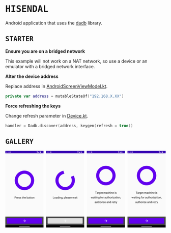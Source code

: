 # <samp>HISENDAL</samp>

Android application that uses the [dadb](https://github.com/mobile-dev-inc/dadb) library.

## <samp>STARTER</samp>

**Ensure you are on a bridged network**

This example will not work on a NAT network, so use a device or an emulator with a bridged network interface.

**Alter the device address**

Replace address in [AndroidScreenViewModel.kt](app/src/main/java/com/example/hisendal/AndroidScreenViewModel.kt).

```kotlin
private var address = mutableStateOf("192.168.X.XX")
```

**Force refreshing the keys**

Change refresh parameter in [Device.kt](app/src/main/java/com/example/hisendal/Device.kt).

```kotlin
handler = Dadb.discover(address, keygen(refresh = true))
```

## <samp>GALLERY</samp>

<img src="assets/img1.png" width="23.875%"/><img src="assets/none.png" width="1.5%"/><img src="assets/img2.png" width="23.875%"/><img src="assets/none.png" width="1.5%"/><img src="assets/img3.png" width="23.875%"/><img src="assets/none.png" width="1.5%"/><img src="assets/img3.png" width="23.875%"/>

